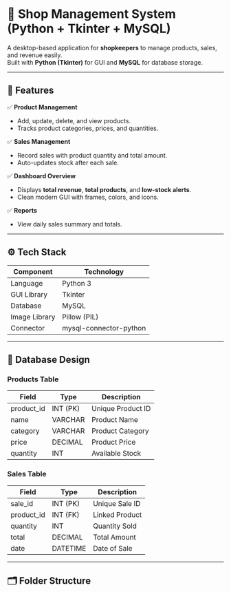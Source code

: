 # 🏪 Shop Management System (Python + Tkinter + MySQL)

A desktop-based application for **shopkeepers** to manage products, sales, and revenue easily.  
Built with **Python (Tkinter)** for GUI and **MySQL** for database storage.

---

## 🌟 Features

✅ **Product Management**
- Add, update, delete, and view products.  
- Tracks product categories, prices, and quantities.  

✅ **Sales Management**
- Record sales with product quantity and total amount.  
- Auto-updates stock after each sale.  

✅ **Dashboard Overview**
- Displays **total revenue**, **total products**, and **low-stock alerts**.  
- Clean modern GUI with frames, colors, and icons.  

✅ **Reports**
- View daily sales summary and totals.  

---

## ⚙️ Tech Stack

| Component | Technology |
|------------|-------------|
| Language | Python 3 |
| GUI Library | Tkinter |
| Database | MySQL |
| Image Library | Pillow (PIL) |
| Connector | mysql-connector-python |

---

## 🧱 Database Design

### **Products Table**
| Field | Type | Description |
|--------|------|-------------|
| product_id | INT (PK) | Unique Product ID |
| name | VARCHAR | Product Name |
| category | VARCHAR | Product Category |
| price | DECIMAL | Product Price |
| quantity | INT | Available Stock |

### **Sales Table**
| Field | Type | Description |
|--------|------|-------------|
| sale_id | INT (PK) | Unique Sale ID |
| product_id | INT (FK) | Linked Product |
| quantity | INT | Quantity Sold |
| total | DECIMAL | Total Amount |
| date | DATETIME | Date of Sale |

---

## 🗂️ Folder Structure

